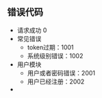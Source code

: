 错误代码
-----
+ 请求成功	0
+ 常见错误
	+ token过期：1001
	+ 系统级别错误：1002
+ 用户模块
	+ 用户或者密码错误：2001
	+ 用户已经注册：2002
+ 
	